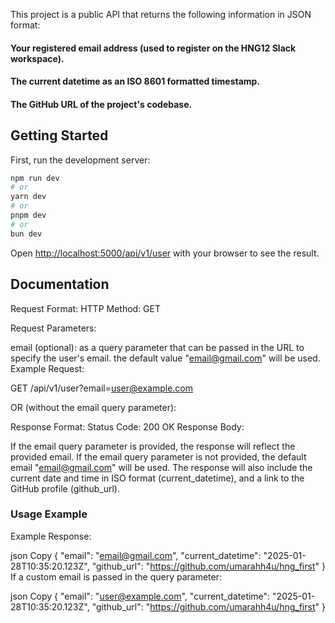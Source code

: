 This project is a public API that returns the following information in JSON format:
#### Your registered email address (used to register on the HNG12 Slack workspace).
#### The current datetime as an ISO 8601 formatted timestamp.
#### The GitHub URL of the project's codebase.

## Getting Started

First, run the development server:

```bash
npm run dev
# or
yarn dev
# or
pnpm dev
# or
bun dev
```

Open [http://localhost:5000/api/v1/user](http://localhost:5000/api/v1/user) with your browser to see the result.


## Documentation

Request Format:
HTTP Method: GET

Request Parameters:

email (optional): as a query parameter that can be passed in the URL to specify the user's email.  the default value "email@gmail.com" will be used.
Example Request:

GET /api/v1/user?email=user@example.com 

OR (without the email query parameter):

Response Format: Status Code: 200 OK
Response Body:

If the email query parameter is provided, the response will reflect the provided email. If the email query parameter is not provided, the default email "email@gmail.com" will be used.
The response will also include the current date and time in ISO format (current_datetime), and a link to the GitHub profile (github_url).

### Usage Example 
Example Response:

json Copy
{
  "email": "email@gmail.com",
  "current_datetime": "2025-01-28T10:35:20.123Z",
  "github_url": "https://github.com/umarahh4u/hng_first"
}
If a custom email is passed in the query parameter:

json Copy
{
  "email": "user@example.com",
  "current_datetime": "2025-01-28T10:35:20.123Z",
  "github_url": "https://github.com/umarahh4u/hng_first"
}
